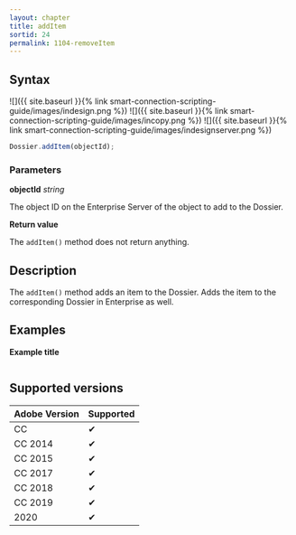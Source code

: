 ```yaml
---
layout: chapter
title: addItem
sortid: 24
permalink: 1104-removeItem
---
```

## Syntax

![]({{ site.baseurl }}{% link smart-connection-scripting-guide/images/indesign.png %}) ![]({{ site.baseurl }}{% link smart-connection-scripting-guide/images/incopy.png %}) ![]({{ site.baseurl }}{% link smart-connection-scripting-guide/images/indesignserver.png %})
```javascript
Dossier.addItem(objectId);
```

### Parameters

**objectId** *string*

The object ID on the Enterprise Server of the object to add to the Dossier.

**Return value**

The `addItem()` method does not return anything.

## Description

The `addItem()` method adds an item to the Dossier. Adds the item to the corresponding Dossier in Enterprise as well.

## Examples

**Example title**

```javascript

```

## Supported versions

| Adobe Version | Supported |
|---------------|---------|
| CC            | ✔       |
| CC 2014       | ✔       |
| CC 2015       | ✔       |
| CC 2017       | ✔       |
| CC 2018       | ✔       |
| CC 2019       | ✔       |
| 2020          | ✔       |